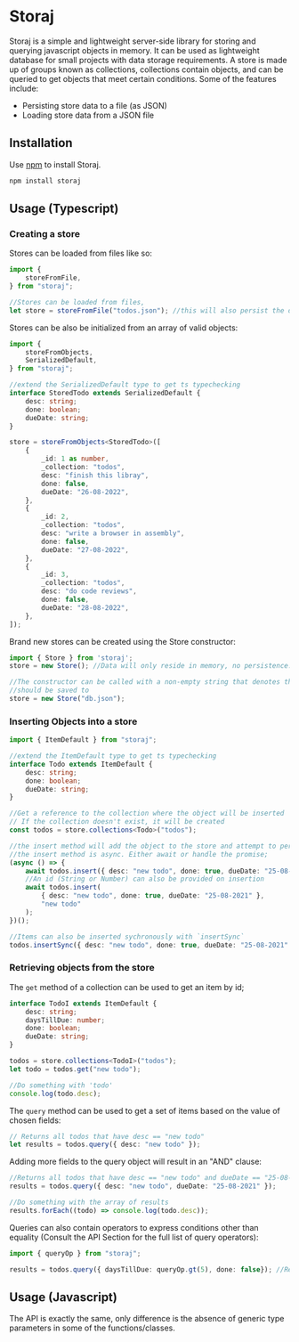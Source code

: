 # Storaj  
Storaj is a simple and lightweight server-side library for storing and querying javascript objects in memory.
It can be used as lightweight database for small projects with data storage requirements. A store is made up of groups known as collections,
collections contain objects, and can be queried to get objects that meet certain conditions. Some of the features include:

- Persisting store data to a file (as JSON)
- Loading store data from a JSON file

## Installation
Use [npm](https://www.npmjs.com/) to install Storaj.

```bash
npm install storaj
```

## Usage (Typescript)

### Creating a store

Stores can be loaded from files like so:
```typescript
import {
    storeFromFile,
} from "storaj";

//Stores can be loaded from files,
let store = storeFromFile("todos.json"); //this will also persist the data to the todos.json file
```
Stores can be also be initialized from an array of valid objects:
```typescript
import {
    storeFromObjects,
    SerializedDefault,
} from "storaj";

//extend the SerializedDefault type to get ts typechecking
interface StoredTodo extends SerializedDefault {
    desc: string;
    done: boolean;
    dueDate: string;
}

store = storeFromObjects<StoredTodo>([
    {
        _id: 1 as number,
        _collection: "todos",
        desc: "finish this libray",
        done: false,
        dueDate: "26-08-2022",
    },
    {
        _id: 2,
        _collection: "todos",
        desc: "write a browser in assembly",
        done: false,
        dueDate: "27-08-2022",
    },
    {
        _id: 3,
        _collection: "todos",
        desc: "do code reviews",
        done: false,
        dueDate: "28-08-2022",
    },
]);
```
Brand new stores can be created using the Store constructor:
```typescript
import { Store } from 'storaj';
store = new Store(); //Data will only reside in memory, no persistence.

//The constructor can be called with a non-empty string that denotes the path to a file where the data
//should be saved to
store = new Store("db.json");
```
### Inserting Objects into a store

```typescript
import { ItemDefault } from "storaj";

//extend the ItemDefault type to get ts typechecking
interface Todo extends ItemDefault {
    desc: string;
    done: boolean;
    dueDate: string;
}

//Get a reference to the collection where the object will be inserted 
// If the collection doesn't exist, it will be created
const todos = store.collections<Todo>("todos");

//the insert method will add the object to the store and attempt to persist the data;
//the insert method is async. Either await or handle the promise;
(async () => {
    await todos.insert({ desc: "new todo", done: true, dueDate: "25-08-2021" });
    //An id (String or Number) can also be provided on insertion
    await todos.insert(
        { desc: "new todo", done: true, dueDate: "25-08-2021" },
        "new todo"
    );
})();

//Items can also be inserted sychronously with `insertSync`
todos.insertSync({ desc: "new todo", done: true, dueDate: "25-08-2021" });
```
### Retrieving objects from the store

The `get` method of a collection can be used to get an item by id;
```typescript
interface TodoI extends ItemDefault {
    desc: string;
    daysTillDue: number;
    done: boolean;
    dueDate: string;
}

todos = store.collections<TodoI>("todos");
let todo = todos.get("new todo");

//Do something with 'todo'
console.log(todo.desc);
```

The `query` method can be used to get a set of items based on the value of chosen fields:
```Typescript
// Returns all todos that have desc == "new todo"
let results = todos.query({ desc: "new todo" });
```

Adding more fields to the query object will result in an "AND" clause:
```typescript
//Returns all todos that have desc == "new todo" and dueDate == "25-08-2021"
results = todos.query({ desc: "new todo", dueDate: "25-08-2021" }); 

//Do something with the array of results
results.forEach((todo) => console.log(todo.desc));
```
Queries can also contain operators to express conditions other than equality 
(Consult the API Section for the full list of query operators): 
```typescript
import { queryOp } from "storaj";

results = todos.query({ daysTillDue: queryOp.gt(5), done: false}); //Returns all todos that are not done and daysTillDue > 5;
```

## Usage (Javascript)
The API is exactly the same, only difference is the absence of generic type parameters in some of the functions/classes.
